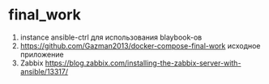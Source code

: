 # final_work
1. instance ansible-ctrl для использования blaybook-ов
2. https://github.com/Gazman2013/docker-compose-final-work исходное приложение
3. Zabbix https://blog.zabbix.com/installing-the-zabbix-server-with-ansible/13317/
